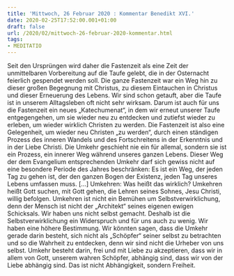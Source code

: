 ```yaml
---
title: 'Mittwoch, 26 Februar 2020 : Kommentar Benedikt XVI.'
date: 2020-02-25T17:52:00.001+01:00
draft: false
url: /2020/02/mittwoch-26-februar-2020-kommentar.html
tags: 
- MEDITATIO
---
```


Seit den Ursprüngen wird daher die Fastenzeit als eine Zeit der unmittelbaren Vorbereitung auf die Taufe gelebt, die in der Osternacht feierlich gespendet werden soll. Die ganze Fastenzeit war ein Weg hin zu dieser großen Begegnung mit Christus, zu diesem Eintauchen in Christus und dieser Erneuerung des Lebens. Wir sind schon getauft, aber die Taufe ist in unserem Alltagsleben oft nicht sehr wirksam. Darum ist auch für uns die Fastenzeit ein neues „Katechumenat“, in dem wir erneut unserer Taufe entgegengehen, um sie wieder neu zu entdecken und zutiefst wieder zu erleben, um wieder wirklich Christen zu werden. Die Fastenzeit ist also eine Gelegenheit, um wieder neu Christen „zu werden“, durch einen ständigen Prozess des inneren Wandels und des Fortschreitens in der Erkenntnis und in der Liebe Christi. Die Umkehr geschieht nie ein für allemal, sondern sie ist ein Prozess, ein innerer Weg während unseres ganzen Lebens. Dieser Weg der dem Evangelium entsprechenden Umkehr darf sich gewiss nicht auf eine besondere Periode des Jahres beschränken: Es ist ein Weg, der jeden Tag zu gehen ist, der den ganzen Bogen der Existenz, jeden Tag unseres Lebens umfassen muss. \[…\] Umkehren: Was heißt das wirklich? Umkehren heißt Gott suchen, mit Gott gehen, die Lehren seines Sohnes, Jesu Christi, willig befolgen. Umkehren ist nicht ein Bemühen um Selbstverwirklichung, denn der Mensch ist nicht der „Architekt“ seines eigenen ewigen Schicksals. Wir haben uns nicht selbst gemacht. Deshalb ist die Selbstverwirklichung ein Widerspruch und für uns auch zu wenig. Wir haben eine höhere Bestimmung. Wir könnten sagen, dass die Umkehr gerade darin besteht, sich nicht als „Schöpfer“ seiner selbst zu betrachten und so die Wahrheit zu entdecken, denn wir sind nicht die Urheber von uns selbst. Umkehr besteht darin, frei und mit Liebe zu akzeptieren, dass wir in allem von Gott, unserem wahren Schöpfer, abhängig sind, dass wir von der Liebe abhängig sind. Das ist nicht Abhängigkeit, sondern Freiheit.